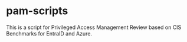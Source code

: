 # pam-scripts
This is a script for Privileged Access Management Review based on CIS Benchmarks for EntraID and Azure.
